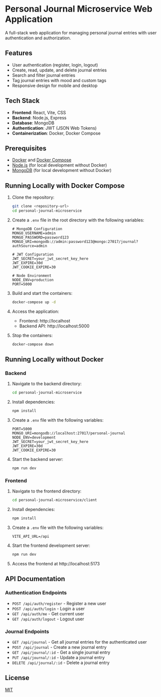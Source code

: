 # Personal Journal Microservice Web Application

A full-stack web application for managing personal journal entries with user authentication and authorization.

## Features

- User authentication (register, login, logout)
- Create, read, update, and delete journal entries
- Search and filter journal entries
- Tag journal entries with mood and custom tags
- Responsive design for mobile and desktop

## Tech Stack

- **Frontend**: React, Vite, CSS
- **Backend**: Node.js, Express
- **Database**: MongoDB
- **Authentication**: JWT (JSON Web Tokens)
- **Containerization**: Docker, Docker Compose

## Prerequisites

- [Docker](https://www.docker.com/get-started) and [Docker Compose](https://docs.docker.com/compose/install/)
- [Node.js](https://nodejs.org/) (for local development without Docker)
- [MongoDB](https://www.mongodb.com/) (for local development without Docker)

## Running Locally with Docker Compose

1. Clone the repository:
   ```bash
   git clone <repository-url>
   cd personal-journal-microservice
   ```

2. Create a `.env` file in the root directory with the following variables:
   ```
   # MongoDB Configuration
   MONGO_USERNAME=admin
   MONGO_PASSWORD=password123
   MONGO_URI=mongodb://admin:password123@mongo:27017/journal?authSource=admin

   # JWT Configuration
   JWT_SECRET=your_jwt_secret_key_here
   JWT_EXPIRE=30d
   JWT_COOKIE_EXPIRE=30

   # Node Environment
   NODE_ENV=production
   PORT=5000
   ```

3. Build and start the containers:
   ```bash
   docker-compose up -d
   ```

4. Access the application:
   - Frontend: http://localhost
   - Backend API: http://localhost:5000

5. Stop the containers:
   ```bash
   docker-compose down
   ```

## Running Locally without Docker

### Backend

1. Navigate to the backend directory:
   ```bash
   cd personal-journal-microservice
   ```

2. Install dependencies:
   ```bash
   npm install
   ```

3. Create a `.env` file with the following variables:
   ```
   PORT=5000
   MONGO_URI=mongodb://localhost:27017/personal-journal
   NODE_ENV=development
   JWT_SECRET=your_jwt_secret_key_here
   JWT_EXPIRE=30d
   JWT_COOKIE_EXPIRE=30
   ```

4. Start the backend server:
   ```bash
   npm run dev
   ```

### Frontend

1. Navigate to the frontend directory:
   ```bash
   cd personal-journal-microservice/client
   ```

2. Install dependencies:
   ```bash
   npm install
   ```

3. Create a `.env` file with the following variables:
   ```
   VITE_API_URL=/api
   ```

4. Start the frontend development server:
   ```bash
   npm run dev
   ```

5. Access the frontend at http://localhost:5173

## API Documentation

### Authentication Endpoints

- `POST /api/auth/register` - Register a new user
- `POST /api/auth/login` - Login a user
- `GET /api/auth/me` - Get current user
- `GET /api/auth/logout` - Logout user

### Journal Endpoints

- `GET /api/journal` - Get all journal entries for the authenticated user
- `POST /api/journal` - Create a new journal entry
- `GET /api/journal/:id` - Get a single journal entry
- `PUT /api/journal/:id` - Update a journal entry
- `DELETE /api/journal/:id` - Delete a journal entry

## License

[MIT](LICENSE)
